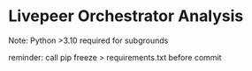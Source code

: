 # Livepeer Orchestrator Analysis
  
Note: Python >3.10 required for subgrounds
  


reminder: call pip freeze > requirements.txt before commit